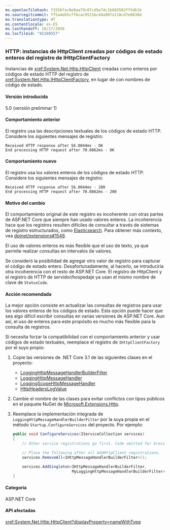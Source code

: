 ```yaml
---
ms.openlocfilehash: f1556fac0e8aa79c87cd5e74c1b603582ff5db1b
ms.sourcegitcommit: ff5a4eb5cffbcac9521bc44a907a118cd7e8638d
ms.translationtype: HT
ms.contentlocale: es-ES
ms.lasthandoff: 10/17/2020
ms.locfileid: "92160557"
---
```

### <a name="http-httpclient-instances-created-by-ihttpclientfactory-log-integer-status-codes"></a>HTTP: instancias de HttpClient creadas por códigos de estado enteros del registro de IHttpClientFactory

Instancias de <xref:System.Net.Http.HttpClient> creadas como enteros por códigos de estado HTTP del registro de <xref:System.Net.Http.IHttpClientFactory>, en lugar de con nombres de código de estado.

#### <a name="version-introduced"></a>Versión introducida

5.0 (versión preliminar 1)

#### <a name="old-behavior"></a>Comportamiento anterior

El registro usa las descripciones textuales de los códigos de estado HTTP. Considere los siguientes mensajes de registro:

```output
Received HTTP response after 56.0044ms - OK
End processing HTTP request after 70.0862ms - OK
```

#### <a name="new-behavior"></a>Comportamiento nuevo

El registro usa los valores enteros de los códigos de estado HTTP. Considere los siguientes mensajes de registro:

```output
Received HTTP response after 56.0044ms - 200
End processing HTTP request after 70.0862ms - 200
```

#### <a name="reason-for-change"></a>Motivo del cambio

El comportamiento original de este registro es incoherente con otras partes de ASP.NET Core que siempre han usado valores enteros. La incoherencia hace que los registros resulten difíciles de consultar a través de sistemas de registro estructurados, como [Elasticsearch](https://www.elastic.co/elasticsearch/). Para obtener más contexto, vea [dotnet/extensions#1549](https://github.com/dotnet/extensions/issues/1549).

El uso de valores enteros es más flexible que el uso de texto, ya que permite realizar consultas en intervalos de valores.

Se consideró la posibilidad de agregar otro valor de registro para capturar el código de estado entero. Desafortunadamente, al hacerlo, se introduciría otra incoherencia con el resto de ASP.NET Core. El registro de HttpClient y el registro de HTTP de servidor/hospedaje ya usan el mismo nombre de clave de `StatusCode`.

#### <a name="recommended-action"></a>Acción recomendada

La mejor opción consiste en actualizar las consultas de registros para usar los valores enteros de los códigos de estado. Esta opción puede hacer que sea algo difícil escribir consultas en varias versiones de ASP.NET Core. Aun así, el uso de enteros para este propósito es mucho más flexible para la consulta de registros.

Si necesita forzar la compatibilidad con el comportamiento anterior y usar códigos de estado textuales, reemplace el registro de `IHttpClientFactory` por el suyo propio:

1. Copie las versiones de .NET Core 3.1 de las siguientes clases en el proyecto:

    * [LoggingHttpMessageHandlerBuilderFilter](https://github.com/dotnet/extensions/blob/release/3.1/src/HttpClientFactory/Http/src/Logging/LoggingHttpMessageHandlerBuilderFilter.cs)
    * [LoggingHttpMessageHandler](https://github.com/dotnet/extensions/blob/release/3.1/src/HttpClientFactory/Http/src/Logging/LoggingHttpMessageHandler.cs)
    * [LoggingScopeHttpMessageHandler](https://github.com/dotnet/extensions/blob/release/3.1/src/HttpClientFactory/Http/src/Logging/LoggingScopeHttpMessageHandler.cs)
    * [HttpHeadersLogValue](https://github.com/dotnet/extensions/blob/release/3.1/src/HttpClientFactory/Http/src/Logging/HttpHeadersLogValue.cs)

1. Cambie el nombre de las clases para evitar conflictos con tipos públicos en el paquete NuGet de [Microsoft.Extensions.Http](https://www.nuget.org/packages/Microsoft.Extensions.Http).

1. Reemplace la implementación integrada de `LoggingHttpMessageHandlerBuilderFilter` por la suya propia en el método `Startup.ConfigureServices` del proyecto. Por ejemplo:

    ```csharp
    public void ConfigureServices(IServiceCollection services)
    {
        // Other service registrations go first. Code omitted for brevity.

        // Place the following after all AddHttpClient registrations.
        services.RemoveAll<IHttpMessageHandlerBuilderFilter>();

        services.AddSingleton<IHttpMessageHandlerBuilderFilter,
                              MyLoggingHttpMessageHandlerBuilderFilter>();
    }
    ```

#### <a name="category"></a>Categoría

ASP.NET Core

#### <a name="affected-apis"></a>API afectadas

<xref:System.Net.Http.HttpClient?displayProperty=nameWithType>

<!--

#### Affected APIs

`T:System.Net.Http.HttpClient`

-->

